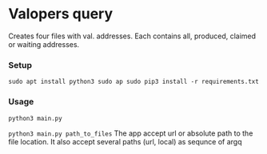 # Valopers query
Creates four files with val. addresses. Each contains all, produced, claimed or waiting addresses.

### Setup
`
sudo apt install python3
sudo ap
sudo pip3 install -r requirements.txt
`
### Usage
`
python3 main.py
`

`
python3 main.py path_to_files
`
The app accept url or absolute path to the file location.
It also accept several paths (url, local) as sequnce of argq